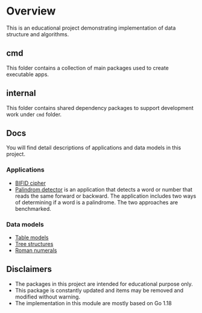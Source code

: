 # Overview

This is an educational project demonstrating implementation of data structure and algorithms.

## cmd

This folder contains a collection of main packages used to create executable apps.

## internal

This folder contains shared dependency packages to support development work under `cmd` folder.

## Docs

You will find detail descriptions of applications and data models in this project.

### Applications

* [BIFID cipher](./docs/bifid.md)
* [Palindrom detector](./cmd/palindrome/) is an application that detects a word or number that reads the same forward or backward. The application includes two ways of determining if a word is a palindrome. The two approaches are benchmarked.

### Data models

* [Table models](./docs/table.md)
* [Tree structures](./docs/treemdl.md)
* [Roman numerals](./docs/romans.md)

## Disclaimers

* The packages in this project are intended for educational purpose only.
* This package is constantly updated and items may be removed and modified without warning.
* The implementation in this module are mostly based on Go 1.18